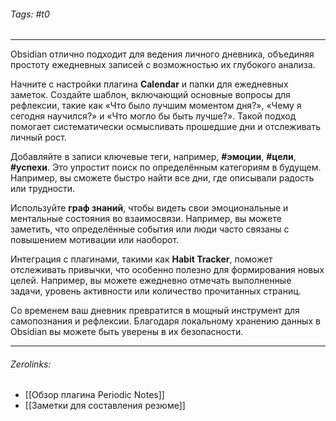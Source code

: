 ###### Tags:  #t0
___
Obsidian отлично подходит для ведения личного дневника, объединяя простоту ежедневных записей с возможностью их глубокого анализа.

Начните с настройки плагина **Calendar** и папки для ежедневных заметок. Создайте шаблон, включающий основные вопросы для рефлексии, такие как «Что было лучшим моментом дня?», «Чему я сегодня научился?» и «Что могло бы быть лучше?». Такой подход помогает систематически осмысливать прошедшие дни и отслеживать личный рост.

Добавляйте в записи ключевые теги, например, **#эмоции**, **#цели**, **#успехи**. Это упростит поиск по определённым категориям в будущем. Например, вы сможете быстро найти все дни, где описывали радость или трудности.

Используйте **граф знаний**, чтобы видеть свои эмоциональные и ментальные состояния во взаимосвязи. Например, вы можете заметить, что определённые события или люди часто связаны с повышением мотивации или наоборот.

Интеграция с плагинами, такими как **Habit Tracker**, поможет отслеживать привычки, что особенно полезно для формирования новых целей. Например, вы можете ежедневно отмечать выполненные задачи, уровень активности или количество прочитанных страниц.

Со временем ваш дневник превратится в мощный инструмент для самопознания и рефлексии. Благодаря локальному хранению данных в Obsidian вы можете быть уверены в их безопасности.
___
###### Zerolinks: 
- [[Обзор плагина Periodic Notes]]
- [[Заметки для составления резюме]]